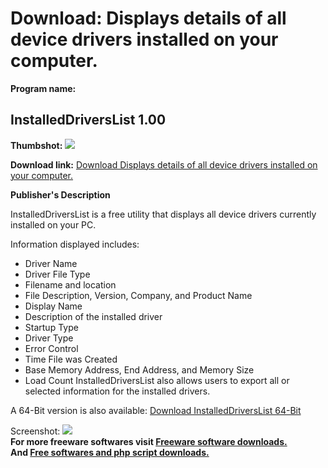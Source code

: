 # Download: Displays details of all device drivers installed on your computer.

**Program name:**

## InstalledDriversList 1.00

  
**Thumbshot:** ![](http://www.freewarefiles.com/screenshot/installedriverslist_md.jpg)   
  
**Download link:** [Download Displays details of all device drivers installed on your computer.](http://freesoftwares.boysofts.com/InstalledDriversList_program_99138.html)  
  


**Publisher's Description**  
  


InstalledDriversList is a free utility that displays all device drivers currently installed on your PC. 

Information displayed includes:

  * Driver Name 
  * Driver File Type 
  * Filename and location 
  * File Description, Version, Company, and Product Name 
  * Display Name 
  * Description of the installed driver 
  * Startup Type 
  * Driver Type 
  * Error Control 
  * Time File was Created 
  * Base Memory Address, End Address, and Memory Size 
  * Load Count 
InstalledDriversList also allows users to export all or selected information for the installed drivers. 

A 64-Bit version is also available: [Download InstalledDriversList 64-Bit](http://www.nirsoft.net/utils/installeddriverslist-x64.zip)

  
  
Screenshot: ![](http://www.freewarefiles.com/screenshot/installedriverslist.jpg)   
**For more freeware softwares visit [Freeware software downloads.](http://freesoftwares.boysofts.com/)**   
**And [Free softwares and php script downloads.](http://www.boysofts.com/)**
